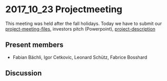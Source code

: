 # 2017_10_23 Projectmeeting
This meeting was held after the fall holidays.
Today we have to submit our
[project-meeting-files](https://github.com/fabianbaechli/online_note_tool/tree/master/meetings),
investors pitch (Powerpoint),
[project-description](https://github.com/fabianbaechli/online_note_tool/blob/master/planning/projektauftrag_online_note_tool.pdf)

## Present members
- Fabian Bächli, Igor Cetkovic, Leonard Schütz, Fabrice Bosshard

## Discussion

